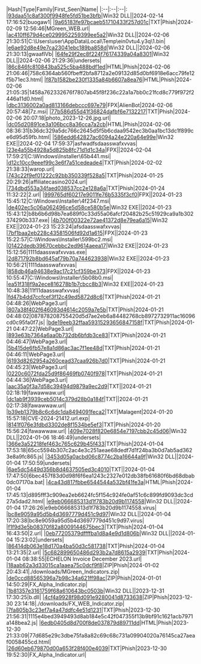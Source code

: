 |Hash|Type|Family|First_Seen|Name|
|:--|:--|:--|:
|[93daa51c8af300f9948fe5fd51be3bfb](https://www.virustotal.com/gui/file/93daa51c8af300f9948fe5fd51be3bfb)|Win32 DLL||2024-02-14 17:16:52|buogaw1|
|[9a65183fe97bcaeb51710433f257d01c](https://www.virustotal.com/gui/file/9a65183fe97bcaeb51710433f257d01c)|TXT|Phish|2024-02-09 12:56:46|MGreen_WEB.url|
|[ac410ff679d4ce0299952259399ee5a2](https://www.virustotal.com/gui/file/ac410ff679d4ce0299952259399ee5a2)|Win32 DLL||2024-02-06 21:30:51|C:\Users\user\AppData\Local\Temp\ein0vtu4.y3q\1.bin|
|[e6ae92d8e49e7ca23041ebc189ba858d](https://www.virustotal.com/gui/file/e6ae92d8e49e7ca23041ebc189ba858d)|Win32 DLL||2024-02-06 21:30:13|gwaaflVb|
|[64fe29f2ec8f224f76174339a04a8301](https://www.virustotal.com/gui/file/64fe29f2ec8f224f76174339a04a8301)|Win32 DLL||2024-02-06 21:29:36|undersets|
|[86c846fc810843ba525c5ba488bdf1ed](https://www.virustotal.com/gui/file/86c846fc810843ba525c5ba488bdf1ed)|HTML|Phish|2024-02-06 21:06:46|758c6364ab560fbeff2bfa8712a2e09132d85d0bf6918e6acc79fe12f5b71ec3.html|
|[f87b1582be230f1335a84b6607a8ea76](https://www.virustotal.com/gui/file/f87b1582be230f1335a84b6607a8ea76)|HTML|Phish|2024-02-06 21:05:35|1458a762332676f7807ab45f8f236c22a1a7bb0c21fcd8c779f972f2446a11d0.html|
|[dbc3136002a0ad813166debccc697e79](https://www.virustotal.com/gui/file/dbc3136002a0ad813166debccc697e79)|FPX|AlienBot|2024-02-06 20:57:48|7z.msi|
|[77b586d55d41f36824dafbf6e7132217](https://www.virustotal.com/gui/file/77b586d55d41f36824dafbf6e7132217)|TXT|Phish|2024-02-06 20:07:18|photo_2023-12-26.jpg.url|
|[dc05d20891ce3a106bcc8a36cca7a2cb](https://www.virustotal.com/gui/file/dc05d20891ce3a106bcc8a36cca7a2cb)|HTML|Phish|2024-02-06 08:36:31|b36dc329a5dc766c2645d5f5b6cdaa9542ec3b0aa1bc13dc1f899ce6d95d59fb.html|
|[586edd642827ac6094a24e220a64e99e](https://www.virustotal.com/gui/file/586edd642827ac6094a24e220a64e99e)|Win32 EXE||2024-02-04 17:59:37|asfwadfsdaasswafxvvas|
|[23e4a55b4928a5d825b8fc71d1d1c34a](https://www.virustotal.com/gui/file/23e4a55b4928a5d825b8fc71d1d1c34a)|FPX||2024-02-04 17:59:21|C:\Windows\Installer\65b441.msi|
|[d12c10cc9eeef99c3e6f7a51cedeade4](https://www.virustotal.com/gui/file/d12c10cc9eeef99c3e6f7a51cedeade4)|TXT|Phish|2024-02-02 21:38:33|warop.url|
|[743c22f9ef01222c92bb350339f528a5](https://www.virustotal.com/gui/file/743c22f9ef01222c92bb350339f528a5)|TXT|Phish|2024-01-25 20:29:26|affiliatecasino2024.url|
|[734dbd553a34faed038537cc2e128a6a](https://www.virustotal.com/gui/file/734dbd553a34faed038537cc2e128a6a)|TXT|Phish|2024-01-24 11:32:22|2.url|
|[999765df60217e9011fe76b5335f3cf0](https://www.virustotal.com/gui/file/999765df60217e9011fe76b5335f3cf0)|FPX||2024-01-23 15:45:12|C:\Windows\Installer\4f2347.msi|
|[de402ec5c06a062496ce5d58ce580b5e](https://www.virustotal.com/gui/file/de402ec5c06a062496ce5d58ce580b5e)|Win32 EXE||2024-01-23 15:43:12|b8b6b6d98b7ea689f0c33d55a06afcf20482b25c51929ca9a1b302374290b337.exe|
|[4b700f00322e72ae41372d8e79ea6a15](https://www.virustotal.com/gui/file/4b700f00322e72ae41372d8e79ea6a15)|Win32 EXE||2024-01-23 15:23:24|afsdaasswafxvvas|
|[7bf1baa2eb228c43581506fd92d1a615](https://www.virustotal.com/gui/file/7bf1baa2eb228c43581506fd92d1a615)|FPX||2024-01-23 15:22:57|C:\Windows\Installer\599bc2.msi|
|[01422dedb39670cebbc2ed9614aeea17](https://www.virustotal.com/gui/file/01422dedb39670cebbc2ed9614aeea17)|Win32 EXE||2024-01-23 15:12:56|1111daasswafxvvas.exe|
|[2d871792b8bd645af79b70a744623938](https://www.virustotal.com/gui/file/2d871792b8bd645af79b70a744623938)|Win32 EXE||2024-01-23 10:56:21|1111daasswafxvvas|
|[858db46a94638e9ac17c21cf359be373](https://www.virustotal.com/gui/file/858db46a94638e9ac17c21cf359be373)|FPX||2024-01-23 10:55:47|C:\Windows\Installer\5b08b0.msi|
|[ea51f318f9a2ece816278b1b7cbcc8b3](https://www.virustotal.com/gui/file/ea51f318f9a2ece816278b1b7cbcc8b3)|Win32 EXE||2024-01-23 10:48:38|11f11daasswafxvvas|
|[fd47b4dd7ccfcef3f12c49ed5872d8c6](https://www.virustotal.com/gui/file/fd47b4dd7ccfcef3f12c49ed5872d8c6)|TXT|Phish|2024-01-21 04:48:26|WebPage3.url|
|[807a38f402f646093d4614c2059a7e5b](https://www.virustotal.com/gui/file/807a38f402f646093d4614c2059a7e5b)|TXT|Phish|2024-01-21 04:48:02|087878208755420d5d7ae2eb6a84482768cb8972732911ac16096cd0c95fa0f7.js|
|[bde19eeb32ffaa59315293656847158f](https://www.virustotal.com/gui/file/bde19eeb32ffaa59315293656847158f)|TXT|Phish|2024-01-21 04:47:22|WebPage3.url|
|[893e63b7364a6aa0b732db6bfdb3ce83](https://www.virustotal.com/gui/file/893e63b7364a6aa0b732db6bfdb3ce83)|TXT|Phish|2024-01-21 04:46:47|WebPage3.url|
|[5b415de6fb57e8a1d86ac3ac7f1ee48d](https://www.virustotal.com/gui/file/5b415de6fb57e8a1d86ac3ac7f1ee48d)|TXT|Phish|2024-01-21 04:46:11|WebPage3.url|
|[6193d8262954a260cead37caa926b7d0](https://www.virustotal.com/gui/file/6193d8262954a260cead37caa926b7d0)|TXT|Phish|2024-01-21 04:45:23|WebPage3.url|
|[0220c6072fda25d9f86469fb0740f978](https://www.virustotal.com/gui/file/0220c6072fda25d9f86469fb0740f978)|TXT|Phish|2024-01-21 04:44:36|WebPage3.url|
|[aac35a0f3a7d58c39494d9879a9ec2d9](https://www.virustotal.com/gui/file/aac35a0f3a7d58c39494d9879a9ec2d9)|TXT||2024-01-21 02:18:19|fawawwaw.url|
|[dc1ab9f3939ceb5014c379d28b0a184f](https://www.virustotal.com/gui/file/dc1ab9f3939ceb5014c379d28b0a184f)|TXT||2024-01-21 02:17:38|fawawwaw.url|
|[b39eb1379b8c6c6dc1da8494091feca2](https://www.virustotal.com/gui/file/b39eb1379b8c6c6dc1da8494091feca2)|TXT|Malagent|2024-01-20 15:57:18|CVE-2024-21412.url.exp|
|[8141f076e3fdbd3302de8f1534be5ef3](https://www.virustotal.com/gui/file/8141f076e3fdbd3302de8f1534be5ef3)|TXT|Phish|2024-01-20 15:56:24|fawawwaw.url|
|[409e7028f820e6854e7197cbb2c45d06](https://www.virustotal.com/gui/file/409e7028f820e6854e7197cbb2c45d06)|Win32 DLL||2024-01-06 18:46:49|undersets|
|[366e3a52218fef463c765c629b45f433](https://www.virustotal.com/gui/file/366e3a52218fef463c765c629b45f433)|TXT|Phish|2024-01-04 17:53:18|65cc5594b307c2ac4e3c251aeae68dedf7d1f24ba3b0d7ab5ad3623e8a9fc865.js|
|[3453d05a0acbd06c8774c2ba16644a9f](https://www.virustotal.com/gui/file/3453d05a0acbd06c8774c2ba16644a9f)|Win32 DLL||2024-01-04 17:50:59|undersets|
|[6ae5dc5449d356b8d4637505ed3c4010](https://www.virustotal.com/gui/file/6ae5dc5449d356b8d4637505ed3c4010)|TXT||2024-01-04 17:47:50|6bec457f83d0d98f6f6ea1243c2327e012db38fb61680f6bd68dbab0dc07170a.bat|
|[4ca43d817fbbe6544544a532bf41fe3a](https://www.virustotal.com/gui/file/4ca43d817fbbe6544544a532bf41fe3a)|HTML|Phish|2024-01-04 17:45:13|d895fff3c909ea2eb6624fc5f154c924fe0af51c6c899fd9093dc3cd27a5dad2.html|
|[e9eb066685313d1f783b20d9b1174558](https://www.virustotal.com/gui/file/e9eb066685313d1f783b20d9b1174558)|Win32 DLL||2024-01-04 17:26:26|e9eb066685313d1f783b20d9b1174558.virus|
|[bc8e9059a95d5b4d3697779d451c9d97](https://www.virustotal.com/gui/file/bc8e9059a95d5b4d3697779d451c9d97)|Win32 DLL||2024-01-04 17:20:38|bc8e9059a95d5b4d3697779d451c9d97.virus|
|[f1f9d3e5b08370f82a8009144675bec3](https://www.virustotal.com/gui/file/f1f9d3e5b08370f82a8009144675bec3)|TXT|Phish|2024-01-04 16:43:50|2.url|
|[0eb77205379dffffba1d8a4e9d1d806b](https://www.virustotal.com/gui/file/0eb77205379dffffba1d8a4e9d1d806b)|Win32 DLL||2024-01-04 15:23:02|undersets|
|[86414db063e18d170a4ba50d3c581738](https://www.virustotal.com/gui/file/86414db063e18d170a4ba50d3c581738)|TXT|Phish|2024-01-04 13:21:35|2.url|
|[5c682899650486d293b2a7d8615a2939](https://www.virustotal.com/gui/file/5c682899650486d293b2a7d8615a2939)|TXT|Phish|2024-01-04 08:38:55|ECHELON Invoice December 2023.url|
|[18aab62a3d33015ca1aaea75c0dcf9f8](https://www.virustotal.com/gui/file/18aab62a3d33015ca1aaea75c0dcf9f8)|ZIP|Phish|2024-01-02 20:43:41|./downloads/MGreen_Indicators.zip|
|[de0ccd88565396a7b98c34a621ff98ac](https://www.virustotal.com/gui/file/de0ccd88565396a7b98c34a621ff98ac)|ZIP|Phish|2024-01-01 14:50:29|FX_Alpha_Indicator.zip|
|[1b81357e3161759f68a610643bc0503b](https://www.virustotal.com/gui/file/1b81357e3161759f68a610643bc0503b)|Win32 DLL||2023-12-31 17:30:25|b.dll|
|[4cf4a9928f98d091e9280041d8733638](https://www.virustotal.com/gui/file/4cf4a9928f98d091e9280041d8733638)|ZIP|Phish|2023-12-30 23:14:18|./downloads/FX_WEB_Indicator.zip|
|[7fa805b3c23ef7a4a47ddfc4e51d1231](https://www.virustotal.com/gui/file/7fa805b3c23ef7a4a47ddfc4e51d1231)|TXT|Phish|2023-12-30 21:56:31|1115e4bed3949493d8ab184e5c42f047355f13b9bf91c1621acb7971a148bea2.js|
|[6edb0405d8d700f8de037879d89711dd](https://www.virustotal.com/gui/file/6edb0405d8d700f8de037879d89711dd)|HTML|Phish|2023-12-30 21:33:09|77d685e29c3dbe75fa8a82c69c68c731a09904020a76145ca27aeaf0058455cd.html|
|[26d60eb679870d00a653f28f400e4039](https://www.virustotal.com/gui/file/26d60eb679870d00a653f28f400e4039)|TXT|Phish|2023-12-30 19:52:30|FX_Alpha_Indicator.url|
